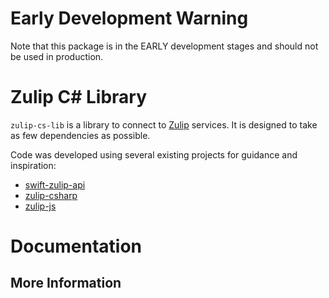# Early Development Warning

Note that this package is in the EARLY development stages and should not be used in production.

# Zulip C# Library

`zulip-cs-lib` is a library to connect to [Zulip](http://zulip.com) services.  It is designed to take as few dependencies as possible.

Code was developed using several existing projects for guidance and inspiration:
* [swift-zulip-api](https://github.com/zulip/swift-zulip-api)
* [zulip-csharp](https://github.com/zulip/zulip-csharp)
* [zulip-js](https://github.com/zulip/zulip-js)


# Documentation


## More Information
